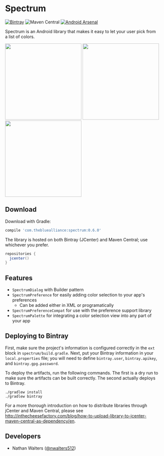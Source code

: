 # Spectrum
[![Bintray](https://img.shields.io/bintray/v/nwalters512/maven/spectrum.svg?style=flat-square)](https://bintray.com/nwalters512/maven/spectrum/view) ![Maven Central](https://img.shields.io/maven-central/v/com.thebluealliance/spectrum.svg?style=flat-square) [![Android Arsenal](https://img.shields.io/badge/Android%20Arsenal-Spectrum-green.svg?style=flat-square)](https://android-arsenal.com/details/1/3373)

Spectrum is an Android library that makes it easy to let your user pick from a list of colors.

<img src="https://raw.githubusercontent.com/the-blue-alliance/spectrum/master/art/dialog.png" width="250">
<img src="https://raw.githubusercontent.com/the-blue-alliance/spectrum/master/art/preferences.png" width="250">
<img src="https://raw.githubusercontent.com/the-blue-alliance/spectrum/master/art/palette.png" width="250">

## Download

Download with Gradle:
```groovy
compile 'com.thebluealliance:spectrum:0.6.0'
```

The library is hosted on both Bintray (JCenter) and Maven Central; use whichever you prefer.
```groovy
repositories {
  jcenter()
}
```

## Features
- `SpectrumDialog` with Builder pattern
- `SpectrumPreference` for easily adding color selection to your app's preferences
  - Can be added either in XML or programatically
- `SpectrumPreferenceCompat` for use with the preference support library
- `SpectrumPalette` for integrating a color selection view into any part of your app

## Deploying to Bintray
First, make sure the project's information is configured correctly in the `ext` block in `spectrum/build.gradle`. Next, put your Bintray information in your `local.properties` file; you will need to define `bintray.user`, `bintray.apikey`, and `bintray.gpg.password`.

To deploy the artifacts, run the following commands. The first is a dry run to make sure the artifacts can be built correctly. The second actually deploys to Bintray.

```
./gradlew install
./gradlew bintray
```

For a more thorough introduction on how to distribute libraries through jCenter and Maven Central, please see http://inthecheesefactory.com/blog/how-to-upload-library-to-jcenter-maven-central-as-dependency/en.

## Developers
- Nathan Walters ([@nwalters512](https://github.com/nwalters512))
